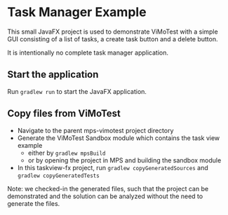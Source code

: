 # Task Manager Example

This small JavaFX project is used to demonstrate ViMoTest with a simple GUI consisting of a list of tasks, a create task button and a delete button.

It is intentionally no complete task manager application.

## Start the application

Run `gradlew run` to start the JavaFX application.

## Copy files from ViMoTest

* Navigate to the parent mps-vimotest project directory
* Generate the ViMoTest Sandbox module which contains the task view example
  * either by `gradlew mpsBuild`
  * or by opening the project in MPS and building the sandbox module
* In this taskview-fx project, run `gradlew copyGeneratedSources` and `gradlew copyGeneratedTests`

Note: we checked-in the generated files, such that the project can be demonstrated and the solution can be analyzed without the need to generate the files.
